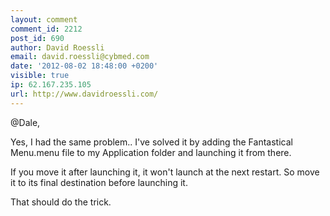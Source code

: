 ```yaml
---
layout: comment
comment_id: 2212
post_id: 690
author: David Roessli
email: david.roessli@cybmed.com
date: '2012-08-02 18:48:00 +0200'
visible: true
ip: 62.167.235.105
url: http://www.davidroessli.com/
---
```

@Dale,

Yes, I had the same problem.. I've solved it by adding the Fantastical Menu.menu file to my Application folder and launching it from there.

If you move it after launching it, it won't launch at the next restart. So move it to its final destination before launching it.

That should do the trick.
